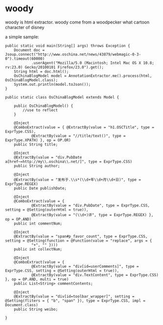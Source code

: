 woody
=====

woody is html extractor. woody come from a  woodpecker what cartoon character of disney

a simple sample:

	public static void main(String[] args) throws Exception {
		Document doc = Jsoup.connect("http://www.oschina.net/news/43879/webmagic-0-3-0").timeout(60000)
				.userAgent("Mozilla/5.0 (Macintosh; Intel Mac OS X 10.8; rv:23.0) Gecko/20100101 Firefox/23.0").get();
		String html = doc.html();
		OsChinaBlogModel model = AnnotationExtractor.me().process(html, OsChinaBlogModel.class);
		System.out.println(model.toJson());
	}

	public static class OsChinaBlogModel extends Model {

		public OsChinaBlogModel() {
			//use to reflect
		}

		@Inject
		@ComboExtract(value = { @ExtractBy(value = "h1.OSCTitle", type = ExprType.CSS),
				@ExtractBy(value = "//title/text()", type = ExprType.XPATH) }, op = OP.OR)
		public String title;

		@Inject
		@ExtractBy(value = "div.PubDate a[href~=http://my\\.oschina\\.net/]", type = ExprType.CSS)
		public String author;

		@Inject
		@ExtractBy(value = "发布于.\\s*(\\d+年\\d+月\\d+日)", type = ExprType.REGEX)
		public Date publishDate;

		@Inject
		@ComboExtract(value = {
				@ExtractBy(value = "div.PubDate", type = ExprType.CSS, setting = @Setting(outerHtml = true)),
				@ExtractBy(value = "(\\d+)评", type = ExprType.REGEX) }, op = OP.AND)
		public int commentNum;

		@Inject
		@ExtractBy(value = "span#p_favor_count", type = ExprType.CSS, setting = @Setting(function = @Function(value = "replace", args = {
				"+", "" })))
		public int collectNum;

		@Inject
		@ComboExtract(value = {
				@ExtractBy(value = "div[id=userComments]", type = ExprType.CSS, setting = @Setting(outerHtml = true)),
				@ExtractBy(value = "div.TextContent", type = ExprType.CSS) }, op = OP.AND, multi = true)
		public List<String> commentContents;

		@Inject
		@ExtractBy(value = "div[id=toolbar_wrapper]", setting = @Setting(fliters = { "b", "span" }), type = ExprType.CSS, impl = Document.class)
		public String weibo;

	}